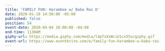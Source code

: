 ```yaml
---
title: 'FAMILY FUN: Harambee w/ Baba Ras D'
date: 2020-01-10 14:58:00 -05:00
published: false
position: 54
event-date: 2020-04-04 10:00:00 -04:00
end-time: 1130AM
giphy-url: https://media.giphy.com/media/l4pTsXxWciU1cx55u/giphy.gif
event-url: https://www.eventbrite.com/e/family-fun-harambee-w-baba-ras-d-tickets-98948376257
---
```


